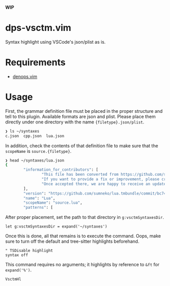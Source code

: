 **WIP**

# dps-vsctm.vim

Syntax highlight using VSCode's json/plist as is.

# Requirements

- [denops.vim](https://github.com/vim-denops/denops.vim)

# Usage

First, the grammar definition file must be placed in the proper structure and tell to this plugin.
Available formats are json and plist. Please place them directly under one directory with the name `{filetype}.json/plist`.

```sh
❯ ls ~/syntaxes                          
c.json  cpp.json  lua.json
```

In addition, check the contents of that definition file to make sure that the `scopeName` is `source.{filetype}`.

```sh
❯ head ~/syntaxes/lua.json 
{
        "information_for_contributors": [
                "This file has been converted from https://github.com/sumneko/lua.tmbundle/blob/master/Syntaxes/Lua.plist",
                "If you want to provide a fix or improvement, please create a pull request against the original repository.",
                "Once accepted there, we are happy to receive an update request."
        ],
        "version": "https://github.com/sumneko/lua.tmbundle/commit/bc74f9230c3f07c0ecc1bc1727ad98d9e70aff5b",
        "name": "Lua",
        "scopeName": "source.lua",
        "patterns": [
```

After proper placement, set the path to that directory in `g:vsctmSyntaxesDir`.

```vim
let g:vsctmSyntaxesDir = expand('~/syntaxes')
```

Once this is done, all that remains is to execute the command.
Oops, make sure to turn off the default and tree-sitter highlights beforehand.

```vim
" TSDisable highlight
syntax off
```

This command requires no arguments; it highlights by reference to `&ft` for `expand('%')`.

```vim
VsctmHl
```
